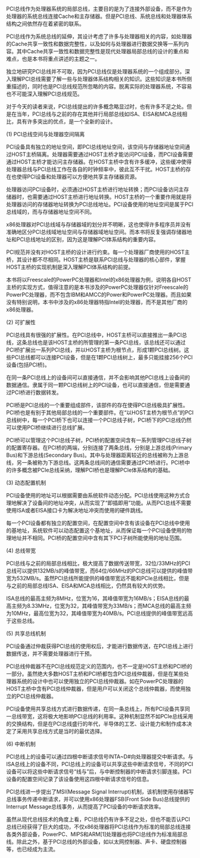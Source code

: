 PCI总线作为处理器系统的局部总线，主要目的是为了连接外部设备，而不是作为处理器的系统总线连接Cache和主存储器。但是PCI总线、系统总线和处理器体系结构之间依然存在着紧密的联系。

PCI总线作为系统总线的延伸，其设计考虑了许多与处理器相关的内容，如处理器的Cache共享一致性和数据完整性，以及如何与处理器进行数据交换等一系列内容。其中Cache共享一致性和数据完整性是现代处理器局部总线的设计的重点和难点，也是本书将重点讲述的主题之一。

独立地研究PCI总线并不可取，因为PCI总线仅是处理器系统的一个组成部分。深入理解PCI总线需要了解一些与处理器体系结构相关的知识。这些知识是本书所侧重描述的，同时也是PCI总线规范所忽略的内容。脱离实际的处理器系统，不容易也不可能深入理解PCI总线规范。

对于今天的读者来说，PCI总线提出的许多概念略显过时，也有许多不足之处。但是在当年，PCI总线与之前的存在其他并行局部总线如ISA、EISA和MCA总线相比，具有许多突出的优点，是一个全新的设计。

(1) PCI总线空间与处理器空间隔离

PCI设备具有独立的地址空间，即PCI总线地址空间，该空间与存储器地址空间通过HOST主桥隔离。处理器需要通过HOST主桥才能访问PCI设备，而PCI设备需要通过HOST主桥才能访问主存储器。在HOST主桥中含有许多缓冲，这些缓冲使得处理器总线与PCI总线工作在各自的时钟频率中，彼此互不干扰。HOST主桥的存在也使得PCI设备和处理器可以方便地共享主存储器资源。

处理器访问PCI设备时，必须通过HOST主桥进行地址转换；而PCI设备访问主存储器时，也需要通过HOST主桥进行地址转换。HOST主桥的一个重要作用就是将处理器访问的存储器地址转换为PCI总线地址。PCI设备使用的地址空间是属于PCI总线域的，而与存储器地址空间不同。

x86处理器对PCI总线域与存储器域的划分并不明晰，这也使得许多程序员并没有准确地区分PCI总线域地址空间与存储器域地址空间。而本书将反复强调存储器地址和PCI总线地址的区别，因为这是理解PCI体系结构的重要内容。

PCI规范并没有对HOST主桥的设计进行约束。每一个处理器厂商使用的HOST主桥，其设计都不尽相同。HOST主桥是联系PCI总线与处理器的核心部件，掌握HOST主桥的实现机制是深入理解PCI体系结构的前提。

本书将以Freescale的PowerPC处理器和Intel的x86处理器为例，说明各自HOST主桥的实现方式，值得注意的是本书涉及的PowerPC处理器仅针对Freescale的PowerPC处理器，而不包含IBM和AMCC的Power和PowerPC处理器。而且如果没有特别说明，本书中涉及的x86处理器特指Intel的处理器，而不是其他厂商的x86处理器。

(2) 可扩展性

PCI总线具有很强的扩展性。在PCI总线中，HOST主桥可以直接推出一条PCI总线，这条总线也是该HOST主桥的所管理的第一条PCI总线，该总线还可以通过PCI桥扩展出一系列PCI总线，并以HOST主桥为根节点，形成1颗PCI总线树。这些PCI总线都可以连接PCI设备，但是在1颗PCI总线树上，最多只能挂接256个PCI设备(包括PCI桥)。

在同一条PCI总线上的设备间可以直接通信，并不会影响其他PCI总线上设备间的数据通信。隶属于同一颗PCI总线树上的PCI设备，也可以直接通信，但是需要通过PCI桥进行数据转发。

PCI桥是PCI总线的一个重要组成部件，该部件的存在使得PCI总线极具扩展性。PCI桥也是有别于其他局部总线的一个重要部件。在“以HOST主桥为根节点”的PCI总线树中，每一个PCI桥下也可以连接一个PCI总线子树，PCI桥下的PCI总线仍然可以使用PCI桥继续进行总线扩展。

PCI桥可以管理这个PCI总线子树，PCI桥的配置空间含有一系列管理PCI总线子树的配置寄存器。在PCI桥的两端，分别连接了两条总线，分别是上游总线(Primary Bus)和下游总线(Secondary Bus)。其中与处理器距离较近的总线被称为上游总线，另一条被称为下游总线。这两条总线间的通信需要通过PCI桥进行。PCI桥中的许多概念被PCIe总线采纳，理解PCI桥也是理解PCIe体系结构的基础。

(3) 动态配置机制

PCI设备使用的地址可以根据需要由系统软件动态分配。PCI总线使用这种方式合理地解决了设备间的地址冲突，从而实现了“即插即用”功能。从而PCI总线不需要使用ISA或者EISA接口卡为解决地址冲突而使用的硬件跳线。

每一个PCI设备都有独立的配置空间，在配置空间中含有该设备在PCI总线中使用的基地址，系统软件可以动态配置这个基地址，从而保证每一个PCI设备使用的物理地址并不相同。PCI桥的配置空间中含有其下PCI子树所能使用的地址范围。

(4) 总线带宽

PCI总线与之前的局部总线相比，极大提高了数据传送带宽，32位/33MHz的PCI总线可以提供132MB/s的峰值带宽，而64位/66MHz的PCI总线可以提供的峰值带宽为532MB/s。虽然PCI总线所能提供的峰值带宽远不能和PCIe总线相比，但是与之前的局部总线ISA、EISA和MCA总线相比，仍然具有较大的优势。

ISA总线的最高主频为8MHz，位宽为16，其峰值带宽为16MB/s；EISA总线的最高主频为8.33MHz，位宽为32，其峰值带宽为33MB/s；而MCA总线的最高主频为10MHz，最高位宽为32，其峰值带宽为40MB/s。PCI总线提供的峰值带宽远高于这些总线。

(5) 共享总线机制

PCI设备通过仲裁获得PCI总线的使用权后，才能进行数据传送，在PCI总线上进行数据传送，并不需要处理器进行干预。

PCI总线仲裁器不在PCI总线规范定义的范围内，也不一定是HOST主桥和PCI桥的一部分。虽然绝大多数HOST主桥和PCI桥都包含PCI总线仲裁器，但是在某些处理器系统的设计中也可以使用独立的PCI总线仲裁器。如在PowerPC处理器的HOST主桥中含有PCI总线仲裁器，但是用户可以关闭这个总线仲裁器，而使用独立的PCI总线仲裁器。

PCI设备使用共享总线方式进行数据传递，在同一条总线上，所有PCI设备共享同一总线带宽，这将极大地影响PCI总线的利用率。这种机制显然不如PCIe总线采用的交换结构，但是在PCI总线盛行的年代，半导体的工艺、设计能力和制作成本决定了采用共享总线方式是当时的最优选择。

(6) 中断机制

PCI总线上的设备可以通过四根中断请求信号INTA~D#向处理器提交中断请求。与ISA总线上的设备不同，PCI总线上的设备可以共享这些中断请求信号，不同的PCI设备可以将这些中断请求信号“线与”后，与中断控制器的中断请求引脚连接。PCI设备的配置空间记录了该设备使用这四根中断请求信号的信息。

PCI总线进一步提出了MSI(Message Signal Interrupt)机制，该机制使用存储器写总线事务传递中断请求，并可以使用x86处理器FSB(Front Side Bus)总线提供的Interrupt Message总线事务，从而提高了PCI设备的中断请求效率。

虽然从现代总线技术的角度上看，PCI总线仍有许多不足之处，但也不能否认PCI总线已经获得了巨大的成功，不仅x86处理器将PCI总线作为标准的局部总线连接各类外部设备，PowerPC、MIPS和ARM[1]处理器也将PCI总线作为标准局部总线。除此之外，基于PCI总线的外部设备，如以太网控制器、声卡、硬盘控制器等，也已经成为主流。
